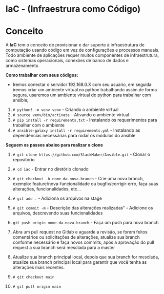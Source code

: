 # IaC - (Infraestrura como Código)

# Conceito
A **IaC** tem o conceito de provisionar e dar suporte à infraestrutura de computação usando código em vez de configurações e processos manuais. Todo ambiente de aplicações requer muitos componentes de infraestrutura, como sistemas operacionais, conexões de banco de dados e armazenamento.

**Como trabalhar com seus códigos:**
- Iremos conectar o servidor 192.168.0.X com seu usuario, em seguida iremos criar um ambiente virtual no python trabalhando assim de forma segura, usaremos um ambiente virtual do python para trabalhar com ansible;

1. `# python3 -m venv venv` - Criando o ambiente virtual
2. `# source venv/bin/activate` - Ativando o ambiente virtual
3. `# pip install -r requirements.txt` - Instalando os requerimentos para trabalhar com o ambiente
4. `# ansible-galaxy install -r requirements.yml` - Instalando as dependências necessárias para rodar os módulos do ansible

**Seguem os passos abaixo para realizar o clone**


1. `# git clone https://github.com/SlackMaker/Ansible.git` - Clonar o repositório
2. `# cd iac` - Entrar no diretório clonado
3. `# git checkout -b nome-da-nova-branch` - Crie uma nova branch, exemplo: feature/nova-funcionalidade ou bugfix/corrigir-erro, faça suas alterações, funcionalidades, etc...
4. `# git add .` - Adiciona os arquivos na stage
5. `# git commit -m` - Descrição das alterações realizadas" - Adicione os arquivos, descrevendo suas funcionalidades
6. `git push origin nome-da-nova-branch` - Faça um push para nova branch

7. Abra um pull request no Gitlab e aguarde a revisão, se forem feitos comentários ou solicitações de alterações, atualize sua branch conforme necessário e faça novos commits, após a aprovação do pull request a sua branch será mesclada para a master

8. Atualize sua branch principal local, depois que sua branch for mesclada, atualize sua branch principal local para  garantir que você tenha as alterações mais recentes.

9. `# git checkout main`

10. `# git pull origin main`
